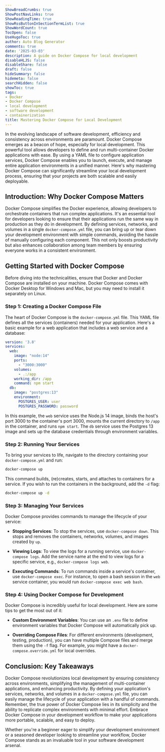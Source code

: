 ```yaml
---
ShowBreadCrumbs: true
ShowPostNavLinks: true
ShowReadingTime: true
ShowRssButtonInSectionTermList: true
ShowWordCount: true
TocOpen: false
UseHugoToc: true
author: Auto Blog Generator
comments: true
date: '2025-03-03'
description: A guide on Docker Compose for local development
disableHLJS: false
disableShare: false
draft: false
hideSummary: false
hidemeta: false
searchHidden: false
showToc: true
tags:
- Docker
- Docker Compose
- local development
- software development
- containerization
title: Mastering Docker Compose for Local Development
---
```


In the evolving landscape of software development, efficiency and consistency across environments are paramount. Docker Compose emerges as a beacon of hope, especially for local development. This powerful tool allows developers to define and run multi-container Docker applications with ease. By using a YAML file to configure application services, Docker Compose enables you to launch, execute, and manage entire application environments in a unified manner. Here's why mastering Docker Compose can significantly streamline your local development process, ensuring that your projects are both scalable and easily deployable.

## Introduction: Why Docker Compose Matters

Docker Compose simplifies the Docker experience, allowing developers to orchestrate containers that run complex applications. It's an essential tool for developers looking to ensure that their applications run the same way in production as they do in development. By defining services, networks, and volumes in a single `docker-compose.yml` file, you can bring up or tear down your development environment with simple commands, avoiding the hassle of manually configuring each component. This not only boosts productivity but also enhances collaboration among team members by ensuring everyone works in a consistent environment.

## Getting Started with Docker Compose

Before diving into the technicalities, ensure that Docker and Docker Compose are installed on your machine. Docker Compose comes with Docker Desktop for Windows and Mac, but you may need to install it separately on Linux.

### Step 1: Creating a Docker Compose File

The heart of Docker Compose is the `docker-compose.yml` file. This YAML file defines all the services (containers) needed for your application. Here's a basic example for a web application that includes a web service and a database:

```yaml
version: '3.8'
services:
  web:
    image: "node:14"
    ports:
      - "3000:3000"
    volumes:
      - .:/app
    working_dir: /app
    command: npm start
  db:
    image: "postgres:13"
    environment:
      POSTGRES_USER: user
      POSTGRES_PASSWORD: password
```

In this example, the `web` service uses the Node.js 14 image, binds the host's port 3000 to the container's port 3000, mounts the current directory to `/app` in the container, and runs `npm start`. The `db` service uses the Postgres 13 image and sets up the database credentials through environment variables.

### Step 2: Running Your Services

To bring your services to life, navigate to the directory containing your `docker-compose.yml` and run:

```bash
docker-compose up
```

This command builds, (re)creates, starts, and attaches to containers for a service. If you wish to run the containers in the background, add the `-d` flag:

```bash
docker-compose up -d
```

### Step 3: Managing Your Services

Docker Compose provides commands to manage the lifecycle of your service:

- **Stopping Services**: To stop the services, use `docker-compose down`. This stops and removes the containers, networks, volumes, and images created by `up`.

- **Viewing Logs**: To view the logs for a running service, use `docker-compose logs`. Add the service name at the end to view logs for a specific service, e.g., `docker-compose logs web`.

- **Executing Commands**: To run commands inside a service's container, use `docker-compose exec`. For instance, to open a bash session in the `web` service container, you would run `docker-compose exec web bash`.

### Step 4: Using Docker Compose for Development

Docker Compose is incredibly useful for local development. Here are some tips to get the most out of it:

- **Custom Environment Variables**: You can use an `.env` file to define environment variables that Docker Compose will automatically pick up.

- **Overriding Compose Files**: For different environments (development, testing, production), you can have multiple Compose files and merge them using the `-f` flag. For example, you might have a `docker-compose.override.yml` for local overrides.

## Conclusion: Key Takeaways

Docker Compose revolutionizes local development by ensuring consistency across environments, simplifying the management of multi-container applications, and enhancing productivity. By defining your application's services, networks, and volumes in a `docker-compose.yml` file, you can easily manage the lifecycle of your application with a handful of commands. Remember, the true power of Docker Compose lies in its simplicity and the ability to replicate complex environments with minimal effort. Embrace Docker Compose in your development workflow to make your applications more portable, scalable, and easy to deploy.

Whether you're a beginner eager to simplify your development environment or a seasoned developer looking to streamline your workflow, Docker Compose stands as an invaluable tool in your software development arsenal.
